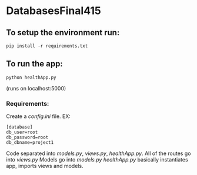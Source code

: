 # DatabasesFinal415

## To setup the environment run:

```
pip install -r requirements.txt
```

## To run the app:

  ```
  python healthApp.py
  ```
  (runs on localhost:5000)

### Requirements:


  Create a *config.ini* file. EX:
  
  ```
  [database]
  db_user=root
  db_password=root
  db_dbname=project1
  ```



Code separated into *models.py*, *views.py*, *healthApp.py*. 
All of the routes go into *views.py*
Models go into *models.py*
*healthApp.py* basically instantiates app, imports views and models.

